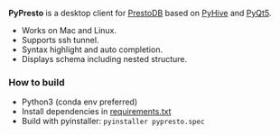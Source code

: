 **PyPresto** is a desktop client for [PrestoDB](http://prestodb.github.io/) based on [PyHive](https://github.com/dropbox/PyHive) and [PyQt5](https://www.riverbankcomputing.com/software/pyqt/intro).

- Works on Mac and Linux.
- Supports ssh tunnel.
- Syntax highlight and auto completion.
- Displays schema including nested structure.

### How to build

- Python3 (conda env preferred)
- Install dependencies in [requirements.txt](https://github.com/piekill/pypresto/blob/master/requirements.txt)
- Build with pyinstaller: `pyinstaller pypresto.spec`
